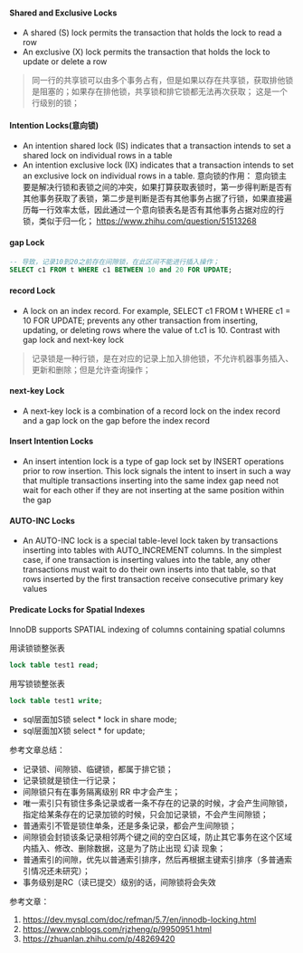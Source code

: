 #### Shared and Exclusive Locks
- A shared (S) lock permits the transaction that holds the lock to read a row
- An exclusive (X) lock permits the transaction that holds the lock to update or delete a row
> 同一行的共享锁可以由多个事务占有，但是如果以存在共享锁，获取排他锁是阻塞的；如果存在排他锁，共享锁和排它锁都无法再次获取；
这是一个行级别的锁；

#### Intention Locks(意向锁)
- An intention shared lock (IS) indicates that a transaction intends to set a shared lock on individual rows in a table
- An intention exclusive lock (IX) indicates that a transaction intends to set an exclusive lock on individual rows in a table.
意向锁的作用：
意向锁主要是解决行锁和表锁之间的冲突，如果打算获取表锁时，第一步得判断是否有其他事务获取了表锁，第二步是判断是否有其他事务占据了行锁，如果直接遍历每一行效率太低，因此通过一个意向锁表名是否有其他事务占据对应的行锁，类似于归一化；
https://www.zhihu.com/question/51513268

#### gap Lock
```sql
-- 导致，记录10到20之前存在间隙锁，在此区间不能进行插入操作；
SELECT c1 FROM t WHERE c1 BETWEEN 10 and 20 FOR UPDATE;
```

#### record Lock
- A lock on an index record. For example, SELECT c1 FROM t WHERE c1 = 10 FOR UPDATE; prevents any other transaction from inserting, updating, or deleting rows where the value of t.c1 is 10. Contrast with gap lock and next-key lock
> 记录锁是一种行锁，是在对应的记录上加入排他锁，不允许机器事务插入、更新和删除；但是允许查询操作；

#### next-key Lock
- A next-key lock is a combination of a record lock on the index record and a gap lock on the gap before the index record

#### Insert Intention Locks
- An insert intention lock is a type of gap lock set by INSERT operations prior to row insertion. This lock signals the intent to insert in such a way that multiple transactions inserting into the same index gap need not wait for each other if they are not inserting at the same position within the gap

#### AUTO-INC Locks
- An AUTO-INC lock is a special table-level lock taken by transactions inserting into tables with AUTO_INCREMENT columns. In the simplest case, if one transaction is inserting values into the table, any other transactions must wait to do their own inserts into that table, so that rows inserted by the first transaction receive consecutive primary key values

#### Predicate Locks for Spatial Indexes
InnoDB supports SPATIAL indexing of columns containing spatial columns


用读锁锁整张表

```sql
lock table test1 read;
```

用写锁锁整张表
```sql
lock table test1 write;
```

- sql层面加S锁
select * lock in share mode;
- sql层面加X锁
select * for update;

参考文章总结：
- 记录锁、间隙锁、临键锁，都属于排它锁；
- 记录锁就是锁住一行记录；
- 间隙锁只有在事务隔离级别 RR 中才会产生；
- 唯一索引只有锁住多条记录或者一条不存在的记录的时候，才会产生间隙锁，指定给某条存在的记录加锁的时候，只会加记录锁，不会产生间隙锁；
- 普通索引不管是锁住单条，还是多条记录，都会产生间隙锁；
- 间隙锁会封锁该条记录相邻两个键之间的空白区域，防止其它事务在这个区域内插入、修改、删除数据，这是为了防止出现 幻读 现象；
- 普通索引的间隙，优先以普通索引排序，然后再根据主键索引排序（多普通索引情况还未研究）；
- 事务级别是RC（读已提交）级别的话，间隙锁将会失效

参考文章：
1. https://dev.mysql.com/doc/refman/5.7/en/innodb-locking.html
2. https://www.cnblogs.com/rjzheng/p/9950951.html
3. https://zhuanlan.zhihu.com/p/48269420
